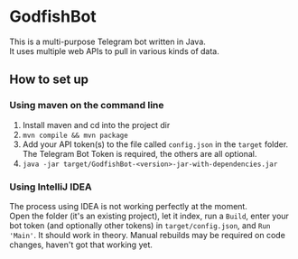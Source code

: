 # GodfishBot
This is a multi-purpose Telegram bot written in Java.  
It uses multiple web APIs to pull in various kinds of data.

## How to set up
### Using maven on the command line
1. Install maven and cd into the project dir
2. `mvn compile && mvn package`
3. Add your API token(s) to the file called `config.json` in the `target` folder.
The Telegram Bot Token is required, the others are all optional.
4. `java -jar target/GodfishBot-<version>-jar-with-dependencies.jar`

### Using IntelliJ IDEA
The process using IDEA is not working perfectly at the moment.  
Open the folder (it's an existing project), let it index, run a `Build`,
enter your bot token (and optionally other tokens) in `target/config.json`,
and `Run 'Main'`. It should work in theory. Manual rebuilds may be required
on code changes, haven't got that working yet.
